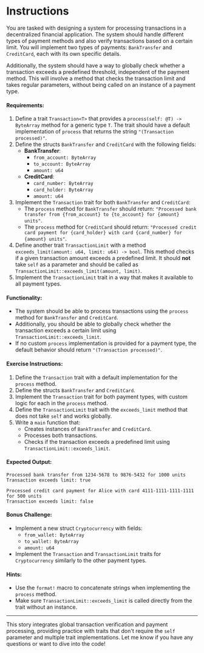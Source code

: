 # Instructions

You are tasked with designing a system for processing transactions in a decentralized financial application. The system should handle different types of payment methods and also verify transactions based on a certain limit. You will implement two types of payments: `BankTransfer` and `CreditCard`, each with its own specific details.

Additionally, the system should have a way to globally check whether a transaction exceeds a predefined threshold, independent of the payment method. This will involve a method that checks the transaction limit and takes regular parameters, without being called on an instance of a payment type.

#### **Requirements:**

1. Define a trait `Transaction<T>` that provides a `process(self: @T) -> ByteArray` method for a generic type `T`. The trait should have a default implementation of `process` that returns the string `"(Transaction processed)"`.
2. Define the structs `BankTransfer` and `CreditCard` with the following fields:
    - **BankTransfer**:
        - `from_account: ByteArray`
        - `to_account: ByteArray`
        - `amount: u64`
    - **CreditCard**:
        - `card_number: ByteArray`
        - `card_holder: ByteArray`
        - `amount: u64`
3. Implement the `Transaction` trait for both `BankTransfer` and `CreditCard`:
    - The `process` method for `BankTransfer` should return: `"Processed bank transfer from {from_account} to {to_account} for {amount} units"`.
    - The `process` method for `CreditCard` should return: `"Processed credit card payment for {card_holder} with card {card_number} for {amount} units"`.
4. Define another trait `TransactionLimit` with a method `exceeds_limit(amount: u64, limit: u64) -> bool`. This method checks if a given transaction amount exceeds a predefined limit. It should **not** take `self` as a parameter and should be called as `TransactionLimit::exceeds_limit(amount, limit)`.
5. Implement the `TransactionLimit` trait in a way that makes it available to all payment types.

#### **Functionality:**

- The system should be able to process transactions using the `process` method for `BankTransfer` and `CreditCard`.
- Additionally, you should be able to globally check whether the transaction exceeds a certain limit using `TransactionLimit::exceeds_limit`.
- If no custom `process` implementation is provided for a payment type, the default behavior should return `"(Transaction processed)"`.

#### **Exercise Instructions:**

1. Define the `Transaction` trait with a default implementation for the `process` method.
2. Define the structs `BankTransfer` and `CreditCard`.
3. Implement the `Transaction` trait for both payment types, with custom logic for each in the `process` method.
4. Define the `TransactionLimit` trait with the `exceeds_limit` method that does not take `self` and works globally.
5. Write a `main` function that:
    - Creates instances of `BankTransfer` and `CreditCard`.
    - Processes both transactions.
    - Checks if the transaction exceeds a predefined limit using `TransactionLimit::exceeds_limit`.

#### **Expected Output:**

```shell
Processed bank transfer from 1234-5678 to 9876-5432 for 1000 units
Transaction exceeds limit: true

Processed credit card payment for Alice with card 4111-1111-1111-1111 for 500 units
Transaction exceeds limit: false
```

#### **Bonus Challenge:**

- Implement a new struct `Cryptocurrency` with fields:
  - `from_wallet: ByteArray`
  - `to_wallet: ByteArray`
  - `amount: u64`
- Implement the `Transaction` and `TransactionLimit` traits for `Cryptocurrency` similarly to the other payment types.

#### **Hints:**

- Use the `format!` macro to concatenate strings when implementing the `process` method.
- Make sure `TransactionLimit::exceeds_limit` is called directly from the trait without an instance.

---

This story integrates global transaction verification and payment processing, providing practice with traits that don't require the `self` parameter and multiple trait implementations. Let me know if you have any questions or want to dive into the code!